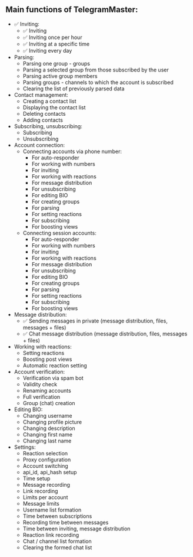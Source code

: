 <h2>Main functions of TelegramMaster:</h2>

- ✅ Inviting:
    - ✅ Inviting
    - ✅ Inviting once per hour
    - ✅ Inviting at a specific time
    - ✅ Inviting every day
- Parsing:
    - Parsing one group - groups
    - Parsing a selected group from those subscribed by the user
    - Parsing active group members
    - Parsing groups - channels to which the account is subscribed
    - Clearing the list of previously parsed data
- Contact management:
    - Creating a contact list
    - Displaying the contact list
    - Deleting contacts
    - Adding contacts
- Subscribing, unsubscribing:
    - Subscribing
    - Unsubscribing
- Account connection:
    - Connecting accounts via phone number:
        - For auto-responder
        - For working with numbers
        - For inviting
        - For working with reactions
        - For message distribution
        - For unsubscribing
        - For editing BIO
        - For creating groups
        - For parsing
        - For setting reactions
        - For subscribing
        - For boosting views
    - Connecting session accounts:
        - For auto-responder
        - For working with numbers
        - For inviting
        - For working with reactions
        - For message distribution
        - For unsubscribing
        - For editing BIO
        - For creating groups
        - For parsing
        - For setting reactions
        - For subscribing
        - For boosting views
- Message distribution:
    - ✅ Sending messages in private (message distribution, files, messages + files)
    - ✅ Chat message distribution (message distribution, files, messages + files)
- Working with reactions:
    - Setting reactions
    - Boosting post views
    - Automatic reaction setting
- Account verification:
    - Verification via spam bot
    - Validity check
    - Renaming accounts
    - Full verification
    - Group (chat) creation
- Editing BIO:
    - Changing username
    - Changing profile picture
    - Changing description
    - Changing first name
    - Changing last name
- Settings:
    - Reaction selection
    - Proxy configuration
    - Account switching
    - api_id, api_hash setup
    - Time setup
    - Message recording
    - Link recording
    - Limits per account
    - Message limits
    - Username list formation
    - Time between subscriptions
    - Recording time between messages
    - Time between inviting, message distribution
    - Reaction link recording
    - Chat / channel list formation
    - Clearing the formed chat list